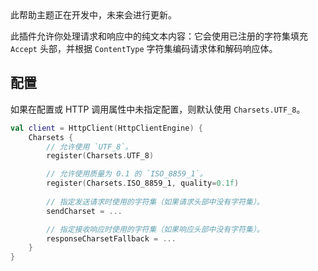 [//]: # (title: 文本与字符集)

<tip>
    此帮助主题正在开发中，未来会进行更新。
</tip>
<primary-label ref="client-plugin"/>

此插件允许你处理请求和响应中的纯文本内容：它会使用已注册的字符集填充 `Accept` 头部，并根据 `ContentType` 字符集编码请求体和解码响应体。

## 配置

如果在配置或 HTTP 调用属性中未指定配置，则默认使用 `Charsets.UTF_8`。

```kotlin
val client = HttpClient(HttpClientEngine) {
    Charsets {
        // 允许使用 `UTF_8`。
        register(Charsets.UTF_8)

        // 允许使用质量为 0.1 的 `ISO_8859_1`。
        register(Charsets.ISO_8859_1, quality=0.1f)
        
        // 指定发送请求时使用的字符集（如果请求头部中没有字符集）。
        sendCharset = ...

        // 指定接收响应时使用的字符集（如果响应头部中没有字符集）。
        responseCharsetFallback = ...
    }
}
```